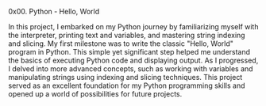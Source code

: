 0x00. Python - Hello, World

In this project, I embarked on my Python journey by familiarizing myself with the interpreter, printing text and variables, and mastering string indexing and slicing. My first milestone was to write the classic "Hello, World" program in Python. This simple yet significant step helped me understand the basics of executing Python code and displaying output. As I progressed, I delved into more advanced concepts, such as working with variables and manipulating strings using indexing and slicing techniques. This project served as an excellent foundation for my Python programming skills and opened up a world of possibilities for future projects.